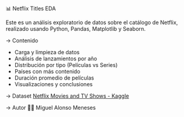 📊 Netflix Titles EDA

Este es un análisis exploratorio de datos sobre el catálogo de Netflix, realizado usando Python, Pandas, Matplotlib y Seaborn.

-> Contenido
- Carga y limpieza de datos
- Análisis de lanzamientos por año
- Distribución por tipo (Películas vs Series)
- Países con más contenido
- Duración promedio de películas
- Visualizaciones y conclusiones

-> Dataset
[Netflix Movies and TV Shows - Kaggle](https://www.kaggle.com/datasets/shivamb/netflix-shows)

-> Autor
👨‍💻 Miguel Alonso Meneses
